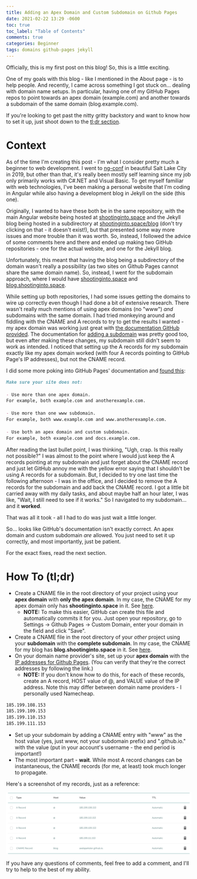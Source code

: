 ```yaml
---
title: Adding an Apex Domain and Custom Subdomain on Github Pages
date: 2021-02-22 13:29 -0600
toc: true
toc_label: "Table of Contents"
comments: true
categories: Beginner
tags: domains github-pages jekyll
---
```


Officially, this is my first post on this blog! So, this is a little exciting. 

One of my goals with this blog - like I mentioned in the About page - is to help people. And recently, I came across something I got stuck on... dealing with domain name setups. In particular, having one of my GitHub Pages repos to point towards an apex domain (example.com) and another towards a subdomain of the same domain (blog.example.com).

If you're looking to get past the nitty gritty backstory and want to know how to set it up, just shoot down to the [tl;dr section](#how-to-tldr).

# Context

As of the time I'm creating this post - I'm what I consider pretty much a beginner to web development. I went to [ng-conf](https://www.ng-conf.org) in beautiful Salt Lake City in 2019, but other than that, it's really been mostly self learning since my job only primarily works with C#.NET and Visual Basic. To get myself familiar with web technologies, I've been making a personal website that I'm coding in Angular while also having a development blog in Jekyll on the side (this one).

Originally, I wanted to have these both be in the same repository, with the main Angular website being hosted at [shootinginto.space](shootinginto.space) and the Jekyll blog being hosted in a subdirectory at [shootinginto.space/blog](shootinginto.space/blog) (don't try clicking on that - it doesn't exist!), but that presented some way more issues and more trouble than it was worth. So, instead, I followed the advice of some comments here and there and ended up making two GitHub repositories - one for the actual website, and one for the Jekyll blog.

Unfortunately, this meant that having the blog being a subdirectory of the domain wasn't really a possibility (as two sites on Github Pages cannot share the same domain name). So, instead, I went for the subdomain approach, where I would have [shootinginto.space](shootinginto.space) and [blog.shootinginto.space](blog.shootinginto.space).

While setting up both repositories, I had some issues getting the domains to wire up correctly even though I had done a bit of extensive research. There wasn't really much mentions of using apex domains (no "www") *and* subdomains with the same domain. I had tried monkeying around and fiddling with the CNAME and A records to try to get the results I wanted - my apex domain was working just great with [the documentation GitHub provided](https://docs.github.com/en/github/working-with-github-pages/about-custom-domains-and-github-pages#using-an-apex-domain-for-your-github-pages-site). The documentation for [adding a subdomain](https://docs.github.com/en/github/working-with-github-pages/managing-a-custom-domain-for-your-github-pages-site#configuring-a-subdomain) was pretty good too, but even after making these changes, my subdomain still didn't seem to work as intended. I noticed that setting up the A records for my subdomain exactly like my apex domain worked (with four A records pointing to GitHub Page's IP addresses), but not the CNAME record.

I did some more poking into GitHub Pages' documentation and [found this](https://docs.github.com/en/github/working-with-github-pages/troubleshooting-custom-domains-and-github-pages#custom-domain-names-that-are-unsupported):

```markdown
Make sure your site does not:

- Use more than one apex domain.
For example, both example.com and anotherexample.com.

- Use more than one www subdomain.
For example, both www.example.com and www.anotherexample.com.

- Use both an apex domain and custom subdomain.
For example, both example.com and docs.example.com.
```

After reading the last bullet point, I was thinking, "Ugh, crap. Is this really not possible?" I was almost to the point where I would just keep the A records pointing at my subdomain and just forget about the CNAME record and just let GitHub annoy me with the yellow error saying that I shouldn't be using A records for a subdomain. But, I decided to try one last time the following afternoon - I was in the office, and I decided to remove the A records for the subdomain and add back the CNAME record. I got a little bit carried away with my daily tasks, and about maybe half an hour later, I was like, "Wait, I still need to see if it works." So I navigated to my subdomain... and it __**worked**__.

That was all it took - all I had to do was just wait a little longer.

So... looks like GitHub's documentation isn't exactly correct. An apex domain and custom subdomain *are* allowed. You just need to set it up correctly, and most importantly, just be patient.

For the exact fixes, read the next section.

# How To (tl;dr)

- Create a CNAME file in the root directory of your project using your **apex domain** with __only the apex domain__. In my case, the CNAME for my apex domain only has **shootinginto.space** in it. See [here](https://github.com/AxelSparkster/shootingintospace.github.io/blob/gh-pages/CNAME).
    - **NOTE:** To make this easier, GitHub can create this file and automatically commits it for you. Just open your repository, go to Settings -> Github Pages -> Custom Domain, enter your domain in the field and click "Save".
- Create a CNAME file in the root directory of your *other* project using your **subdomain** with the __complete subdomain__. In my case, the CNAME for my blog has **blog.shootinginto.space** in it. See [here](https://github.com/AxelSparkster/spaceblog.github.io/blob/gh-pages/CNAME).
- On your domain name provider's site, set up your **apex domain** with the [IP addresses for Github Pages](https://docs.github.com/en/github/working-with-github-pages/managing-a-custom-domain-for-your-github-pages-site#configuring-an-apex-domain). (You can verify that they're the correct addresses by following the link.)
    - **NOTE:** If you don't know how to do this, for each of these records, create an A record, HOST value of @, and VALUE value of the IP address. Note this may differ between domain name providers - I personally used Namecheap.

```markdown
185.199.108.153
185.199.109.153
185.199.110.153
185.199.111.153
```

- Set up your subdomain by adding a CNAME entry with "www" as the host value (yes, just www, not your subdomain prefix) and "<username>.github.io." with the value (put in your account's username - the end period is important!)
- The most important part - **wait**. While most A record changes can be instantaneous, the CNAME records (for me, at least) took much longer to propagate.

Here's a screenshot of my records, just as a reference:

![A screenshot of my A and CNAME records for reference](../assets/images/records.png)

If you have any questions of comments, feel free to add a comment, and I'll try to help to the best of my ability.